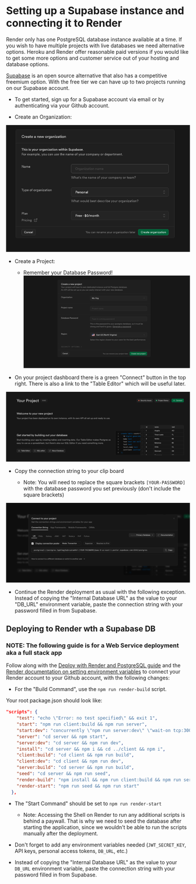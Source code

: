 # Setting up a Supabase instance and connecting it to Render

Render only has one PostgreSQL database instance available at a time. If you wish to have multiple projects with live databases we need alternative options. Heroku and Render offer reasonable paid versions if you would like to get some more options and customer service out of your hosting and database options.

[Supabase](https://supabase.com/) is an open source alternative that also has a competitive freemium option. With the free tier we can have up to two projects running on our Supabase account.

* To get started, sign up for a Supabase account via email or by authenticating via your Github account.

* Create an Organization:

![Creating an organization](./Images/01-supabase-org.png)

* Create a Project:

  * Remember your Database Password!
![Creating a project](./Images/02-supabase-project.png)

* On your project dashboard there is a green "Connect" button in the top right. There is also a link to the "Table Editor" which will be useful later.

![Project dashboard](./Images/03-project-dashboard.png)

* Copy the connection string to your clip board

  * Note: You will need to replace the square brackets `[YOUR-PASSWORD]` with the database password you set previously (don't include the square brackets)

![Connection String](./Images/04-connection-string.png)

* Continue the Render deployment as usual with the following exception. Instead of copying the "Internal Database URL" as the value to your "DB_URL" environment variable, paste the connection string with your password filled in from Supabase.

## Deploying to Render wth a Supabase DB

### NOTE: The following guide is for a Web Service deployment aka a full stack app

Follow along with the [Deploy with Render and PostgreSQL guide](https://coding-boot-camp.github.io/full-stack/render/deploy-with-render-and-postgresql) and the [Render documentation on setting environment variables](https://docs.render.com/configure-environment-variables) to connect your Render account to your Github account, with the following changes:

* For the "Build Command", use the `npm run render-build` script.

Your root package.json should look like:

```json
"scripts": {
    "test": "echo \"Error: no test specified\" && exit 1",
    "start": "npm run client:build && npm run server",
    "start:dev": "concurrently \"npm run server:dev\" \"wait-on tcp:3001 && npm run client:dev\"",
    "server": "cd server && npm start",
    "server:dev": "cd server && npm run dev",
    "install": "cd server && npm i && cd ../client && npm i",
    "client:build": "cd client && npm run build",
    "client:dev": "cd client && npm run dev",
    "server:build": "cd server && npm run build",
    "seed": "cd server && npm run seed",
    "render-build": "npm install && npm run client:build && npm run server:build",
    "render-start": "npm run seed && npm run start"
  },
```

* The "Start Command" should be set to `npm run render-start`

  * Note: Accessing the Shell on Render to run any additional scripts is behind a paywall. That is why we need to seed the database after starting the application, since we wouldn't be able to run the scripts manually after the deployment.

* Don't forget to add any environment variables needed (`JWT_SECRET_KEY`, API keys, personal access tokens, `DB_URL`, etc.)

* Instead of copying the "Internal Database URL" as the value to your `DB_URL` environment variable, paste the connection string with your password filled in from Supabase.
